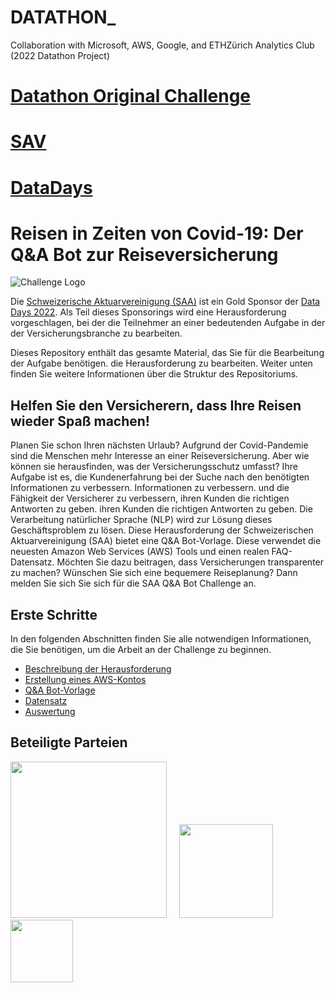 # DATATHON_
Collaboration with Microsoft, AWS, Google, and ETHZürich Analytics Club (2022 Datathon Project)


# [Datathon Original Challenge](https://github.com/56kcloud/2022-Datathon-SAA-Challenge)

# [SAV](https://www.actuaries.ch/)

# [DataDays](https://datadays.ch/#start)

# Reisen in Zeiten von Covid-19: Der Q&A Bot zur Reiseversicherung

![Challenge Logo](./docs/images/challenge-logo.png)

Die [Schweizerische Aktuarvereinigung (SAA)](https://www.actuaries.ch/) ist ein Gold
Sponsor der [Data Days 2022](https://datadays.ch). Als Teil dieses Sponsorings
wird eine Herausforderung vorgeschlagen, bei der die Teilnehmer an einer bedeutenden Aufgabe in der
der Versicherungsbranche zu bearbeiten.

Dieses Repository enthält das gesamte Material, das Sie für die Bearbeitung der Aufgabe benötigen.
die Herausforderung zu bearbeiten. Weiter unten finden Sie weitere Informationen über die
Struktur des Repositoriums.

## Helfen Sie den Versicherern, dass Ihre Reisen wieder Spaß machen!
Planen Sie schon Ihren nächsten Urlaub? Aufgrund der Covid-Pandemie sind die Menschen
mehr Interesse an einer Reiseversicherung. Aber wie können sie herausfinden, was der Versicherungsschutz
umfasst? Ihre Aufgabe ist es, die Kundenerfahrung bei der Suche nach den benötigten Informationen zu verbessern.
Informationen zu verbessern. und die Fähigkeit der Versicherer zu verbessern, ihren Kunden die richtigen Antworten zu geben.
ihren Kunden die richtigen Antworten zu geben. Die Verarbeitung natürlicher Sprache (NLP) wird zur Lösung
dieses Geschäftsproblem zu lösen. Diese Herausforderung der Schweizerischen Aktuarvereinigung
(SAA) bietet eine Q&A Bot-Vorlage. Diese verwendet die neuesten Amazon Web Services
(AWS) Tools und einen realen FAQ-Datensatz. Möchten Sie dazu beitragen, dass Versicherungen
transparenter zu machen? Wünschen Sie sich eine bequemere Reiseplanung? Dann melden Sie sich
Sie sich für die SAA Q&A Bot Challenge an.

## Erste Schritte
In den folgenden Abschnitten finden Sie alle notwendigen Informationen, die Sie benötigen, um
die Arbeit an der Challenge zu beginnen.

* [Beschreibung der Herausforderung](./docs/Challenge-description.md)
* [Erstellung eines AWS-Kontos](./docs/Aws-Account.md)
* [Q&A Bot-Vorlage](./docs/Bot-template.md)
* [Datensatz](./docs/Dataset.md)
* [Auswertung](./docs/Evaluation.md)

## Beteiligte Parteien
[<img src="./docs/images/saa-logo.svg" width=250>](https://www.actuaries.ch)&nbsp;&nbsp;&nbsp;&nbsp;
[<img src="./docs/images/56k.cloud-logo.png" width=150>](https://56k.cloud)&nbsp;&nbsp;&nbsp;&nbsp;
[<img src="./docs/images/ace-logo.png" width=100>](https://analytics-club.org) 
